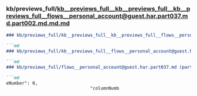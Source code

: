 ### kb/previews_full/kb__previews_full__kb__previews_full__kb__previews_full__flows__personal_account@guest.har.part037.md.part002.md.md.md

```md
### kb/previews_full/kb__previews_full__kb__previews_full__flows__personal_account@guest.har.part037.md.part002.md.md

```md
### kb/previews_full/kb__previews_full__flows__personal_account@guest.har.part037.md.part002.md

```md
### kb/previews_full/flows__personal_account@guest.har.part037.md (part 002)

```md
eNumber": 0,
                                "columnNumb
```

```

```

```

```
